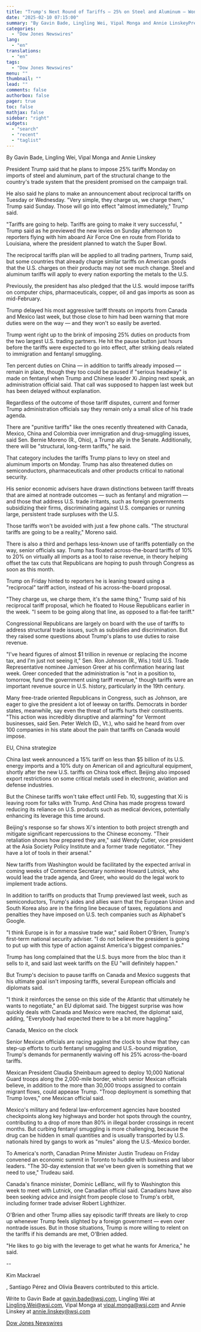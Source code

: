 ```yaml
---
title: "Trump's Next Round of Tariffs — 25% on Steel and Aluminum — Won't Be So Easily Averted — WSJ"
date: "2025-02-10 07:15:00"
summary: "By Gavin Bade, Lingling Wei, Vipal Monga and Annie LinskeyPresident Trump said that he plans to impose 25% tariffs Monday on imports of steel and aluminum, part of the structural change to the country's trade system that the president promised on the campaign trail.He also said he plans to make..."
categories:
  - "Dow Jones Newswires"
lang:
  - "en"
translations:
  - "en"
tags:
  - "Dow Jones Newswires"
menu: ""
thumbnail: ""
lead: ""
comments: false
authorbox: false
pager: true
toc: false
mathjax: false
sidebar: "right"
widgets:
  - "search"
  - "recent"
  - "taglist"
---
```


By Gavin Bade, Lingling Wei, Vipal Monga and Annie Linskey

President Trump said that he plans to impose 25% tariffs Monday on imports of steel and aluminum, part of the structural change to the country's trade system that the president promised on the campaign trail.

He also said he plans to make an announcement about reciprocal tariffs on Tuesday or Wednesday. "Very simple, they charge us, we charge them," Trump said Sunday. Those will go into effect "almost immediately," Trump said.

"Tariffs are going to help. Tariffs are going to make it very successful, " Trump said as he previewed the new levies on Sunday afternoon to reporters flying with him aboard Air Force One en route from Florida to Louisiana, where the president planned to watch the Super Bowl.

The reciprocal tariffs plan will be applied to all trading partners, Trump said, but some countries that already charge similar tariffs on American goods that the U.S. charges on their products may not see much change. Steel and aluminum tariffs will apply to every nation exporting the metals to the U.S.

Previously, the president has also pledged that the U.S. would impose tariffs on computer chips, pharmaceuticals, copper, oil and gas imports as soon as mid-February.

Trump delayed his most aggressive tariff threats on imports from Canada and Mexico last week, but those close to him had been warning that more duties were on the way — and they won't so easily be averted.

Trump went right up to the brink of imposing 25% duties on products from the two largest U.S. trading partners. He hit the pause button just hours before the tariffs were expected to go into effect, after striking deals related to immigration and fentanyl smuggling.

Ten percent duties on China — in addition to tariffs already imposed — remain in place, though they too could be paused if "serious headway" is made on fentanyl when Trump and Chinese leader Xi Jinping next speak, an administration official said. That call was supposed to happen last week but has been delayed without explanation.

Regardless of the outcome of those tariff disputes, current and former Trump administration officials say they remain only a small slice of his trade agenda.

There are "punitive tariffs" like the ones recently threatened with Canada, Mexico, China and Colombia over immigration and drug-smuggling issues, said Sen. Bernie Moreno (R., Ohio), a Trump ally in the Senate. Additionally, there will be "structural, long-term tariffs," he said.

That category includes the tariffs Trump plans to levy on steel and aluminum imports on Monday. Trump has also threatened duties on semiconductors, pharmaceuticals and other products critical to national security.

His senior economic advisers have drawn distinctions between tariff threats that are aimed at nontrade outcomes — such as fentanyl and migration — and those that address U.S. trade irritants, such as foreign governments subsidizing their firms, discriminating against U.S. companies or running large, persistent trade surpluses with the U.S.

Those tariffs won't be avoided with just a few phone calls. "The structural tariffs are going to be a reality," Moreno said.

There is also a third and perhaps less-known use of tariffs potentially on the way, senior officials say. Trump has floated across-the-board tariffs of 10% to 20% on virtually all imports as a tool to raise revenue, in theory helping offset the tax cuts that Republicans are hoping to push through Congress as soon as this month.

Trump on Friday hinted to reporters he is leaning toward using a "reciprocal" tariff action, instead of his across-the-board proposal.

"They charge us, we charge them, it's the same thing," Trump said of his reciprocal tariff proposal, which he floated to House Republicans earlier in the week. "I seem to be going along that line, as opposed to a flat-fee tariff."

Congressional Republicans are largely on board with the use of tariffs to address structural trade issues, such as subsidies and discrimination. But they raised some questions about Trump's plans to use duties to raise revenue.

"I've heard figures of almost $1 trillion in revenue or replacing the income tax, and I'm just not seeing it," Sen. Ron Johnson (R., Wis.) told U.S. Trade Representative nominee Jamieson Greer at his confirmation hearing last week. Greer conceded that the administration is "not in a position to, tomorrow, fund the government using tariff revenue," though tariffs were an important revenue source in U.S. history, particularly in the 19th century.

Many free-trade oriented Republicans in Congress, such as Johnson, are eager to give the president a lot of leeway on tariffs. Democrats in border states, meanwhile, say even the threat of tariffs hurts their constituents. "This action was incredibly disruptive and alarming" for Vermont businesses, said Sen. Peter Welch (D., Vt.), who said he heard from over 100 companies in his state about the pain that tariffs on Canada would impose.

EU, China strategize

China last week announced a 15% tariff on less than $5 billion of its U.S. energy imports and a 10% duty on American oil and agricultural equipment, shortly after the new U.S. tariffs on China took effect. Beijing also imposed export restrictions on some critical metals used in electronic, aviation and defense industries.

But the Chinese tariffs won't take effect until Feb. 10, suggesting that Xi is leaving room for talks with Trump. And China has made progress toward reducing its reliance on U.S. products such as medical devices, potentially enhancing its leverage this time around.

Beijing's response so far shows Xi's intention to both project strength and mitigate significant repercussions to the Chinese economy. "Their retaliation shows how prepared they are," said Wendy Cutler, vice president at the Asia Society Policy Institute and a former trade negotiator. "They have a lot of tools in their arsenal."

New tariffs from Washington would be facilitated by the expected arrival in coming weeks of Commerce Secretary nominee Howard Lutnick, who would lead the trade agenda, and Greer, who would do the legal work to implement trade actions.

In addition to tariffs on products that Trump previewed last week, such as semiconductors, Trump's aides and allies warn that the European Union and South Korea also are in the firing line because of taxes, regulations and penalties they have imposed on U.S. tech companies such as Alphabet's Google.

"I think Europe is in for a massive trade war," said Robert O'Brien, Trump's first-term national security adviser. "I do not believe the president is going to put up with this type of action against America's biggest companies."

Trump has long complained that the U.S. buys more from the bloc than it sells to it, and said last week tariffs on the EU "will definitely happen."

But Trump's decision to pause tariffs on Canada and Mexico suggests that his ultimate goal isn't imposing tariffs, several European officials and diplomats said.

"I think it reinforces the sense on this side of the Atlantic that ultimately he wants to negotiate," an EU diplomat said. The biggest surprise was how quickly deals with Canada and Mexico were reached, the diplomat said, adding, "Everybody had expected there to be a bit more haggling."

Canada, Mexico on the clock

Senior Mexican officials are racing against the clock to show that they can step-up efforts to curb fentanyl smuggling and U.S.-bound migration, Trump's demands for permanently waiving off his 25% across-the-board tariffs.

Mexican President Claudia Sheinbaum agreed to deploy 10,000 National Guard troops along the 2,000-mile border, which senior Mexican officials believe, in addition to the more than 30,000 troops assigned to contain migrant flows, could appease Trump. "Troop deployment is something that Trump loves," one Mexican official said.

Mexico's military and federal law-enforcement agencies have boosted checkpoints along key highways and border hot spots through the country, contributing to a drop of more than 80% in illegal border crossings in recent months. But curbing fentanyl smuggling is more challenging, because the drug can be hidden in small quantities and is usually transported by U.S. nationals hired by gangs to work as "mules" along the U.S.-Mexico border.

To America's north, Canadian Prime Minister Justin Trudeau on Friday convened an economic summit in Toronto to huddle with business and labor leaders. "The 30-day extension that we've been given is something that we need to use," Trudeau said.

Canada's finance minister, Dominic LeBlanc, will fly to Washington this week to meet with Lutnick, one Canadian official said. Canadians have also been seeking advice and insight from people close to Trump's orbit, including former trade adviser Robert Lighthizer.

O'Brien and other Trump allies say episodic tariff threats are likely to crop up whenever Trump feels slighted by a foreign government — even over nontrade issues. But in those situations, Trump is more willing to relent on the tariffs if his demands are met, O'Brien added.

"He likes to go big with the leverage to get what he wants for America," he said.

--

Kim Mackrael

, Santiago Pérez and Olivia Beavers contributed to this article.

Write to Gavin Bade at gavin.bade@wsj.com, Lingling Wei at Lingling.Wei@wsj.com, Vipal Monga at vipal.monga@wsj.com and Annie Linskey at annie.linskey@wsj.com

[Dow Jones Newswires](https://www.tradingview.com/news/DJN_DN20250209000877:0/)
